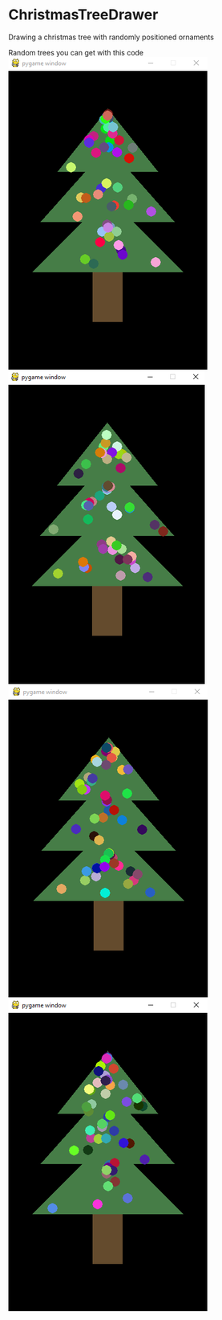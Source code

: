 # ChristmasTreeDrawer
Drawing a christmas tree with randomly positioned ornaments

Random trees you can get with this code
![Christmass tree example 1](https://github.com/laura-abramovic/ChristmasTreeDrawer/blob/main/pics/christmasTree1.PNG)
![Christmass tree example 2](https://github.com/laura-abramovic/ChristmasTreeDrawer/blob/main/pics/christmasTree2.PNG)
![Christmass tree example 3](https://github.com/laura-abramovic/ChristmasTreeDrawer/blob/main/pics/christmasTree3.PNG)
![Christmass tree example 4](https://github.com/laura-abramovic/ChristmasTreeDrawer/blob/main/pics/christmasTree4.PNG)